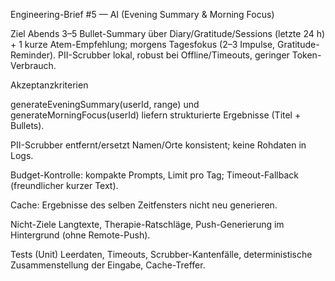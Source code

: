 Engineering-Brief #5 — AI (Evening Summary & Morning Focus)

Ziel
Abends 3–5 Bullet-Summary über Diary/Gratitude/Sessions (letzte 24 h) + 1 kurze Atem-Empfehlung; morgens Tagesfokus (2–3 Impulse, Gratitude-Reminder). PII-Scrubber lokal, robust bei Offline/Timeouts, geringer Token-Verbrauch.

Akzeptanzkriterien

generateEveningSummary(userId, range) und generateMorningFocus(userId) liefern strukturierte Ergebnisse (Titel + Bullets).

PII-Scrubber entfernt/ersetzt Namen/Orte konsistent; keine Rohdaten in Logs.

Budget-Kontrolle: kompakte Prompts, Limit pro Tag; Timeout-Fallback (freundlicher kurzer Text).

Cache: Ergebnisse des selben Zeitfensters nicht neu generieren.

Nicht-Ziele
Langtexte, Therapie-Ratschläge, Push-Generierung im Hintergrund (ohne Remote-Push).

Tests (Unit)
Leerdaten, Timeouts, Scrubber-Kantenfälle, deterministische Zusammenstellung der Eingabe, Cache-Treffer.